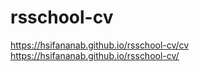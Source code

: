 # rsschool-cv

https://hsifananab.github.io/rsschool-cv/cv
https://hsifananab.github.io/rsschool-cv/
